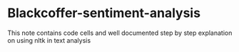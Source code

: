 # Blackcoffer-sentiment-analysis
This note contains code cells and well documented step by step explanation on using nltk in text analysis
